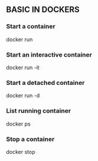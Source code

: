 ## BASIC IN DOCKERS

### Start a container
docker run <image-name>

### Start an interactive container
docker run -it <image-name>

### Start a detached container
docker run -d <image-name>

### List running container
docker ps

### Stop a container
docker stop <container-id>
